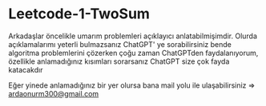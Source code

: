 # Leetcode-1-TwoSum
Arkadaşlar öncelikle umarım problemleri açıklayıcı anlatabilmişimdir. Olurda açıklamalarımı yeterli bulmazsanız ChatGPT' ye sorabilirsiniz
bende algoritma problemlerini çözerken çoğu zaman ChatGPTden faydalanıyorum, özellikle anlamadığınız kısımları sorarsanız ChatGPT size çok fayda katacakdır 

Eğer yinede anlamadığınız bir yer olursa bana mail yolu ile ulaşabilirsiniz => ardaonurm300@gmail.com 
